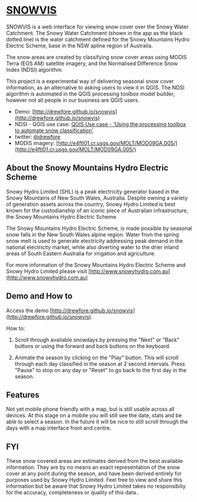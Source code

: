 # [SNOWVIS](http://drewfore.github.io/snowvis)

SNOWVIS is a web interface for viewing snow cover over the Snowy Water Catchment. 
The Snowy Water Catchment (shown in the app as the black dotted line) is the water 
catchment defined for the Snowy Mountains Hydro Electric Scheme, base in the NSW 
apline region of Australia.

The snow areas are created by classifying snow cover areas using MODIS Terra 
(EOS AM) satellite imagery, and the Normalised Difference Snow Index (NDSI) 
algorithm.

This project is a experimental way of delivering seasonal snow cover information, 
as an alternative to asking users to view it in QGIS. The NDSI algorithm is automated 
in the QGIS processing toolbox model builder, however not all people in our business 
are QGIS users.

* Demo: [http://drewfore.github.io/snowvis](http://drewfore.github.io/snowvis)
* NDSI - QGIS use case: [QGIS Use case - 'Using the processing toolbox to automate snow classification'](https://docs.google.com/document/d/1Pg4WdYmAD-UT0NiYjBNyt_OpsZ0ugf6VXHW0mY7eBwA/edit?usp=sharing)
* twitter: [@drewfore](http://twitter.com/drewfore)
* MODIS imagery: [http://e4ftl01.cr.usgs.gov/MOLT/MOD09GA.005/](http://e4ftl01.cr.usgs.gov/MOLT/MOD09GA.005/)

## About the Snowy Mountains Hydro Electric Scheme

Snowy Hydro Limited (SHL) is a peak electricity generator based in the Snowy Mountains of New South Wales, Australia. Despite owning a variety of generation assets across the country, Snowy Hydro Limited is best known for the custodianship of an iconic piece of Australian infrastructure, the Snowy Mountains Hydro Electric Scheme. 

The Snowy Mountains Hydro Electric Scheme, is made possible by seasonal snow falls in the New South Wales alpine region. Water from the spring snow melt is used to generate electricity addressing peak demand in the national electricity market, while also diverting water to the drier inland areas of South Eastern Australia for irrigation and agriculture.

For more information of the Snowy Mountains Hydro Electric Scheme and Snowy Hydro Limited please visit [http://www.snowyhydro.com.au](http://www.snowyhydro.com.au)

## Demo and How to

Access the demo [http://drewfore.github.io/snowvis](http://drewfore.github.io/snowvis).

How to:

1. Scroll through available snowdays by pressing the "Next" or "Back" buttons or using the 
   forward and back buttons on the keyboard.	

2. Animate the season by clicking on the "Play" button. This will scroll through each day 
   classified in the season at 2 second intervals. Press "Pause" to stop on any day or "Reset" 
   to go back to the first day in the season.


## Features

Not yet mobile phone friendly with a map, but is still usable across all devices. At this stage on a mobile you will still see the date, stats and be able to select a season. In the future it will be nice to still scroll through the days with a map interface front and centre.


## FYI

These snow covered areas are estimates derived from the best available information. 
They are by no means an exact representation of the snow cover at any point during the 
season, and have been derived entirely for purposes used by Snowy Hydro Limited. Feel 
free to view and share this information but be aware that Snowy Hydro Limited takes no 
responsibiliy for the accuracy, completeness or quality of this data..